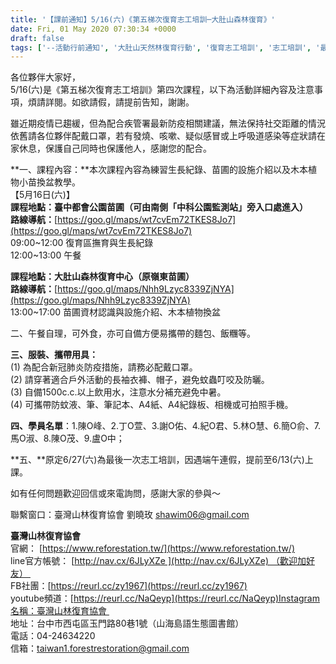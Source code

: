 ```yaml
---
title: '【課前通知】5/16(六)《第五梯次復育志工培訓─大肚山森林復育》'
date: Fri, 01 May 2020 07:30:34 +0000
draft: false
tags: ['--活動行前通知', '大肚山天然林復育行動', '復育志工培訓', '志工培訓', '最新消息', '活動訊息', '活動訊息', '行前通知', '課前通知']
---
```


各位夥伴大家好，  
5/16(六)是《第五梯次復育志工培訓》第四次課程，以下為活動詳細內容及注意事項，煩請詳閱。如欲請假，請提前告知，謝謝。

雖近期疫情已趨緩，但為配合疾管署最新防疫相關建議，無法保持社交距離的情況依舊請各位夥伴配戴口罩，若有發燒、咳嗽、疑似感冒或上呼吸道感染等症狀請在家休息，保護自己同時也保護他人，感謝您的配合。

**一、課程內容：**本次課程內容為練習生長紀錄、苗圃的設施介紹以及木本植物小苗換盆教學。  
【5月16日(六)】  
**課程地點：臺中都會公園苗圃（可由南側「中科公園監測站」旁入口處進入）**  
**路線導航：**[https://goo.gl/maps/wt7cvEm72TKES8Jo7](https://goo.gl/maps/wt7cvEm72TKES8Jo7)  
09:00~12:00 復育區撫育與生長紀錄  
12:00~13:00 午餐  
  
**課程地點：大肚山森林復育中心（原嶺東苗圃）**  
**路線導航：**[https://goo.gl/maps/Nhh9Lzyc8339ZjNYA](https://goo.gl/maps/Nhh9Lzyc8339ZjNYA)  
13:00~17:00 苗圃資材認識與設施介紹、木本植物換盆

二、午餐自理，可外食，亦可自備方便易攜帶的麵包、飯糰等。

**三、服裝、攜帶用具：**  
(1) 為配合新冠肺炎防疫措施，請務必配戴口罩。  
(2) 請穿著適合戶外活動的長袖衣褲、帽子，避免蚊蟲叮咬及防曬。  
(3) 自備1500c.c.以上飲用水，注意水分補充避免中暑。  
(4) 可攜帶防蚊液、筆、筆記本、A4紙、A4紀錄板、相機或可拍照手機。

**四、學員名單**：1.陳O峰、2.丁O萱、3.謝O佑、4.紀O君、5.林O慧、6.簡O俞、7.馬O淑、8.陳O茂、9.盧O中；

**五、**原定6/27(六)為最後一次志工培訓，因遇端午連假，提前至6/13(六)上課。

如有任何問題歡迎回信或來電詢問，感謝大家的參與～

聯繫窗口：臺灣山林復育協會 劉曉玫 shawim06@gmail.com

**臺灣山林復育協會**  
官網： [https://www.reforestation.tw/](https://www.reforestation.tw/)  
line官方帳號： [http://nav.cx/6JLyXZe ](http://nav.cx/6JLyXZe) （歡迎加好友）   
FB社團：[https://reurl.cc/zy1967](https://reurl.cc/zy1967)  
youtube頻道：[https://reurl.cc/NaQeyp](https://reurl.cc/NaQeyp)Instagram名稱：臺灣山林復育協會   
地址：台中市西屯區玉門路80巷1號（山海島語生態圖書館）  
電話：04-24634220  
信箱：[taiwan1.forestrestoration@gmail.com](mailto:taiwan1.forestrestoration@gmail.com)